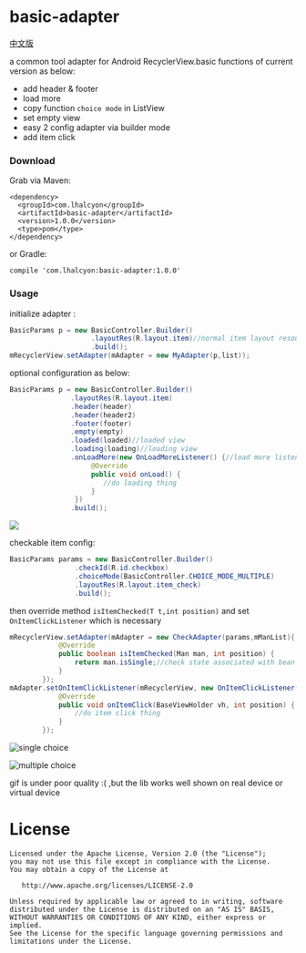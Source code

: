 # basic-adapter



[中文版](www.baidu.com)

a common tool adapter for Android RecyclerView.basic functions of current version as below:

* add header & footer
* load more
* copy function `choice mode` in ListView
* set empty view
* easy 2 config adapter via builder mode
* add item click



### Download

Grab via Maven:

```
<dependency>
  <groupId>com.lhalcyon</groupId>
  <artifactId>basic-adapter</artifactId>
  <version>1.0.0</version>
  <type>pom</type>
</dependency>
```

or Gradle:

```
compile 'com.lhalcyon:basic-adapter:1.0.0' 
```



### Usage

initialize adapter :

```java
BasicParams p = new BasicController.Builder()
					.layoutRes(R.layout.item)//normal item layout resource ,necessary
					.build();
mRecyclerView.setAdapter(mAdapter = new MyAdapter(p,list));
```

optional configuration as below:

```java
BasicParams p = new BasicController.Builder()
               .layoutRes(R.layout.item)
               .header(header)
               .header(header2)
               .footer(footer)
               .empty(empty)
               .loaded(loaded)//loaded view
               .loading(loading)//loading view
               .onLoadMore(new OnLoadMoreListener() {//load more listener
                    @Override
                    public void onLoad() {
                       //do loading thing
                    }
                })
               .build();        
```

![](https://github.com/lhalcyon/basic-adapter/raw/master/art/recycler-regular.gif)



checkable item config:

```java
BasicParams params = new BasicController.Builder()
                .checkId(R.id.checkbox)
                .choiceMode(BasicController.CHOICE_MODE_MULTIPLE)
                .layoutRes(R.layout.item_check)
                .build();
```

then  override method  `isItemChecked(T t,int position)` and set `OnItemClickListener` which is necessary

```java
mRecyclerView.setAdapter(mAdapter = new CheckAdapter(params,mManList){
            @Override
            public boolean isItemChecked(Man man, int position) {
                return man.isSingle;//check state associated with bean
            }
        });
mAdapter.setOnItemClickListener(mRecyclerView, new OnItemClickListener() {
            @Override
            public void onItemClick(BaseViewHolder vh, int position) {
                //do item click thing
            }
        });
```

![single choice](https://github.com/lhalcyon/basic-adapter/raw/master/art/recycler-check-single.gif)

![multiple choice](https://github.com/lhalcyon/basic-adapter/raw/master/art/recycler-check-multiple.gif)

gif is under poor quality :( ,but the lib  works well shown on real device or virtual device















# License

```
Licensed under the Apache License, Version 2.0 (the "License");
you may not use this file except in compliance with the License.
You may obtain a copy of the License at

   http://www.apache.org/licenses/LICENSE-2.0

Unless required by applicable law or agreed to in writing, software
distributed under the License is distributed on an "AS IS" BASIS,
WITHOUT WARRANTIES OR CONDITIONS OF ANY KIND, either express or implied.
See the License for the specific language governing permissions and
limitations under the License.
```
